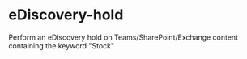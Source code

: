 # eDiscovery-hold
Perform an eDiscovery hold on Teams/SharePoint/Exchange content containing the keyword "Stock"
